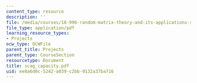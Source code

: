 ```yaml
---
content_type: resource
description: ''
file: /media/courses/18-996-random-matrix-theory-and-its-applications-spring-2004/ee8a6d0c5242a039c2bb9132a37ba716_scag_capacity.pdf
file_type: application/pdf
learning_resource_types:
- Projects
ocw_type: OCWFile
parent_title: Projects
parent_type: CourseSection
resourcetype: Document
title: scag_capacity.pdf
uid: ee8a6d0c-5242-a039-c2bb-9132a37ba716
---
```

